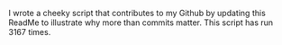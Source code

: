 I wrote a cheeky script that contributes to my Github by updating this ReadMe to illustrate why more than commits matter. This script has run 3167 times.